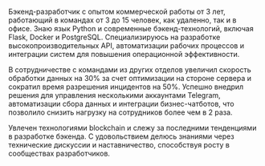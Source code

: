 Бэкенд-разработчик с опытом коммерческой работы от 3 лет, работающий в командах от 3 до 15 человек, как удаленно, так и в офисе. Знаю язык Python и современные бэкенд-технологий, включая Flask, Docker и PostgreSQL. Специализируюсь на разработке высокопроизводительных API, автоматизации рабочих процессов и интеграции систем для повышения операционной эффективности.

В сотрудничестве с командами из других отделов увеличил скорость обработки данных на 30% за счет оптимизации на стороне сервера и сократил время разрешения инцидентов на 50%. Успешно внедрил решения для управления несколькими аккаунтами Telegram, автоматизации сбора данных и интеграции бизнес-чатботов, что позволило снизить нагрузку на сотрудников более чем в 2 раза.

Увлечен технологиями blockchain и слежу за последними тенденциями в разработке бэкенда. С удовольствием делюсь знаниями через технические дискуссии и наставничество, способствуя росту в сообществах разработчиков.
